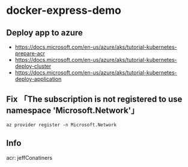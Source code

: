# docker-express-demo

## Deploy app to azure

- https://docs.microsoft.com/en-us/azure/aks/tutorial-kubernetes-prepare-acr
- https://docs.microsoft.com/en-us/azure/aks/tutorial-kubernetes-deploy-cluster
- https://docs.microsoft.com/en-us/azure/aks/tutorial-kubernetes-deploy-application

## Fix 「The subscription is not registered to use namespace 'Microsoft.Network'」
```
az provider register -n Microsoft.Network
```

## Info

acr: jeffConatiners
